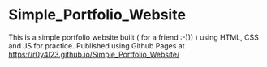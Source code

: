 # Simple_Portfolio_Website
This is  a simple portfolio website built ( for a friend :-))) ) using HTML, CSS and JS for practice.
Published using Github Pages at https://r0y4l23.github.io/Simple_Portfolio_Website/

